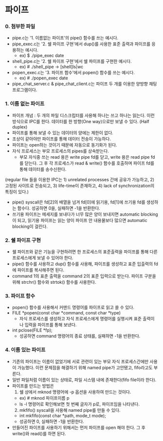 # 파이프

### 0. 첨부한 파일
+ pipe.c는 '1. 이름없는 파이프'의 pipe() 함수를 쓰는 예시다.
+ pipe_exec.c는 '2. 쉘 파이프 구현'에서 dup()를 사용한 표준 출력과 파이프를 응용하는 예시다.
  + ex) $ ./pipe_exec date
+ shell_pipe.c는 '2. 쉘 파이프 구현'에서 쉘 파이프를 구현한 예시다.
  + ex) # ./shell_pipe  -> [shell]ls|wc
+ popen_exec.c는 '3. 파이프 함수'에서 popen() 함수를 쓰는 예시다.
  + ex) # ./popen_exec date
+ pipe_chat_server.c & pipe_chat_client.c는 파이프 두 개를 이용한 양방향 채팅 프로그램이다. 

### 1. 이름 없는 파이프
+ 파이프 개념 : 두 개의 파일 디스크립터를 사용해 하나는 쓰고 하나는 읽는다. 이런 방식으로 IPC를 한다. 데이터를 한 방향(One way)으로만 보낼 수 있다. (Half duplex)
+ 파이프를 통해 보낼 수 있는 데이터의 양에는 제한이 없다.
+ 조상이 같아야만 파이프를 통해 데이터 전송이 가능하다.
+ 파이프는 open하는 것이기 때문에 자동으로 동기화가 된다.
+ 자식 프로세스는 부모 프로세스의 pipes를 상속받는다.
  + 부모 자식중 쓰는 read 용은 write pipe fd를 닫고, write 용은 read pipe fd를 닫는다. 그 후 각 프로세스가 read & write() 함수를 호출하며 파이프 fd를 통해 데이터를 송수신한다.
  
  
(regular file 들을 이용한 IPC는 1) unrelated processes 간에 공유가 가능하고,  2) 고정된 사이트로 전송되고,  3) life-time이 존재하고,  4) lack of synchronization의 특징이 있다.)
+ pipe() syscall은 fd[2]의 배열을 넘겨 fd[0]에 읽기용, fd[1]에 쓰기용 fd를 생성하는 함수다. 성공하면 0을, 실패하면 -1을 반환한다.
+ 쓰기용 파이프는 메세지를 보내다가 너무 많은 양이 보내지면 automatic blocking이 되고, 읽기용 파이프는 읽는 양이 파이프 안 내용물보다 많으면 automatic blocking이 걸린다.

### 2. 쉘 파이프 구현
+ 쉘 파이프와 같은 기능을 구현하려면 한 프로세스의 표준출력을 파이프를 통해 다른 프로세스에게 보낼 수 있어야 한다.
+ pipe() 함수를 사용하고 dup() 함수를 사용해, 파이프를 생성하고 표준 입출력의 fd에 파이프를 복사해주면 된다.
+ command 1의 표춘 출력을 command 2의 표준 입력으로 받는다. 파이프 구분을 위해 strchr() 함수와 strtok() 함수를 사용한다.

### 3. 파이프 함수
+ popen() 함수를 사용해서 커맨드 명령어를 파이프로 읽고 쓸 수 있다.
+ FILE *popen(const char *command, const char *type)
  + 자식 프로세스를 생성하고 자식 프로세스에게 명령어를 실행시켜 표준 출력이나 입력을 파이프를 통해 보낸다.
+ int pclose(FILE *fp);
  + 성공하면 command 명령어의 종료 상태를, 실패하면 -1을 반환한다.

### 4. 이름 있는 파이프
+ 기존의 파이프는 이름이 없었기에 서로 관련이 있는 부모 자식 프로세스간에만 사용이 가능했다. 이런 문제점을 해결하기 위해 named pipe가 고안됐고, fifo라고도 부른다.
+ 일반 파일처럼 이름이 있는 상태로, 파일 시스탬 내에 존재한다(fifo file이라 한다).
+ 파이프를 만드는 방법은
  1. 쉘 상에서 mknod 명령어에 -p 옵션을 사용하여 만드는 것이다.
    + ex) # mknod 파이프이름 p
    + ls -l 명령어로 확인해보면 첫 번째 글자가 p로, 파이프임을 나타낸다.
  2. mkfifo() syscall을 사용해 named pipe를 만들 수 있다.
    + int mkfifo(const char *path, mode_t mode);
    + 성공하면 0, 실패하면 -1을 반환한다.
+ 만들어진 파이프를 사용하기 위해서는 먼저 파이프를 open 해야 한다. 그 후 write()와 read()를 하면 된다.

